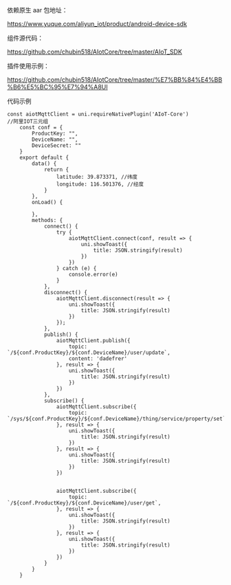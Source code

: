 依赖原生 aar 包地址：

https://www.yuque.com/aliyun_iot/product/android-device-sdk

组件源代码：

https://github.com/chubin518/AIotCore/tree/master/AIoT_SDK

插件使用示例：

https://github.com/chubin518/AIotCore/tree/master/%E7%BB%84%E4%BB%B6%E5%BC%95%E7%94%A8UI

代码示例

```
const aiotMqttClient = uni.requireNativePlugin('AIoT-Core')
//阿里IOT三元组
	const conf = {
		ProductKey: "",
		DeviceName: "",
		DeviceSecret: ""
	}
	export default {
		data() {
			return {
				latitude: 39.873371, //纬度
				longitude: 116.501376, //经度
			}
		},
		onLoad() {

		},
		methods: {
			connect() {
				try {
					aiotMqttClient.connect(conf, result => {
						uni.showToast({
							title: JSON.stringify(result)
						})
					})
				} catch (e) {
					console.error(e)
				}
			},
			disconnect() {
				aiotMqttClient.disconnect(result => {
					uni.showToast({
						title: JSON.stringify(result)
					})
				});
			},
			publish() {
				aiotMqttClient.publish({
					topic: `/${conf.ProductKey}/${conf.DeviceName}/user/update`,
					content: 'dadefrer'
				}, result => {
					uni.showToast({
						title: JSON.stringify(result)
					})
				})
			},
			subscribe() {
				aiotMqttClient.subscribe({
					topic: `/sys/${conf.ProductKey}/${conf.DeviceName}/thing/service/property/set`,
				}, result => {
					uni.showToast({
						title: JSON.stringify(result)
					})
				}, result => {
					uni.showToast({
						title: JSON.stringify(result)
					})
				})


				aiotMqttClient.subscribe({
					topic: `/${conf.ProductKey}/${conf.DeviceName}/user/get`,
				}, result => {
					uni.showToast({
						title: JSON.stringify(result)
					})
				}, result => {
					uni.showToast({
						title: JSON.stringify(result)
					})
				})
			}
		}
	}
```
